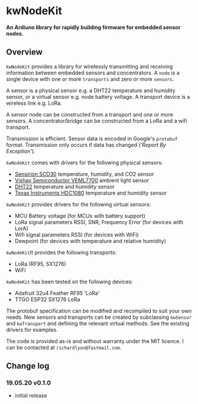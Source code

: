 # kwNodeKit

**An Ardiuno library for rapidly building firmware for embedded sensor nodes.**

## Overview

`kwNodeKit` provides a library for wirelessly transmitting and receiving  information between embedded sensors and concentrators. A `node` is a single device with one or more `transports` and zero or more `sensors`. 

A sensor is a physical sensor e.g. a DHT22 temperature and humidity sensor, or a virtual sensor e.g. node battery voltage. A transport device is a wireless link e.g. LoRa.

A sensor node can be constructed from a transport and one or more sensors. A concentrator/bridge can be constructed from a LoRa and a wifi transport.

Transmission is efficient. Sensor data is encoded in Google's `protobuf` format. Transmission only occurs if data has changed (_'Report By Exception'_).

`kwNodeKit` comes with drivers for the following physical sensors:

* [Sensirion SCD30](https://www.sensirion.com/scd30/) temperature, humidity, and CO2 sensor
* [Vishay Semiconductor VEML7700](https://www.vishay.com/docs/84286/veml7700.pdf) ambient light sensor
* [DHT22](https://www.adafruit.com/product/385) temperature and humidity sensor
* [Texas Instruments HDC1080](https://www.ti.com/product/HDC1080) temperature and humidity sensor

`kwNodeKit` provides drivers for the following virtual sensors:

* MCU Battery voltage (for MCUs with battery support)
* LoRa signal parameters RSSI, SNR, Frequency Error (for devices with LorA)
* Wifi signal parameters RSSI (for devices with WiFi)
* Dewpoint (for devices with temperature and relative humidity)

`kwNodeKit`It provides the following transports:

* LoRa (RF95, SX1276)
* WiFi

`kwNodeKit` has been tested on the following devices:

* Adafruit 32u4 Feather RF95 'LoRa'
* TTGO ESP32 SX1276 LoRa

The protobuf specification can be modified and recompiled to suit your own needs. New sensors and transports can be created by subclassing `kwSensor` and `kwTransport` and defining the relevant virtual methods. See the existing drivers for examples.

The code is provided as-is and without warranty under the MIT licence. I can be contacted at `richardlyon@fastmail.com`.

## Change log

### 19.05.20 v0.1.0
- initial release